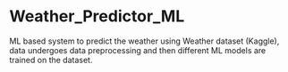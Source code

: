 # Weather_Predictor_ML
ML based system to predict the weather using Weather dataset (Kaggle), data undergoes data preprocessing and then different ML models are trained on the dataset.
